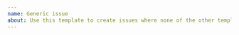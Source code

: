 ```yaml
---
name: Generic issue
about: Use this template to create issues where none of the other templates apply
---
```

